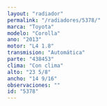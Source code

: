 ```yaml
---
layout: "radiador"
permalink: "/radiadores/5378/"
marca: "Toyota"
modelo: "Corolla"
ano: "2013"
motor: "L4 1.8"
transmision: "Automática"
parte: "438453"
clima: "Con clima"
alto: "23 5/8"
ancho: "14 9/16"
observaciones: ""
id: "5378"
---
```


